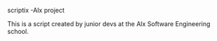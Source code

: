 scriptix -Alx project

This is a script created by junior devs at the Alx Software Engineering school.
